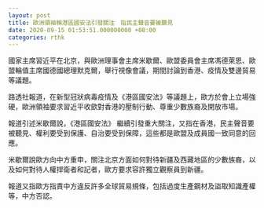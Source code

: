 ```yaml
---
layout: post
title: 歐洲領袖稱港區國安法引發關注　指民主聲音要被聽見
date: 2020-09-15 01:53:51.000000000 +08:00
categories: rthk
---
```


國家主席習近平在北京，與歐洲理事會主席米歇爾、歐盟委員會主席馮德萊恩、歐盟輪值主席國德國總理默克爾，舉行視像會議，期間討論到香港、疫情及雙邊貿易等議題。

路透社報道，在新型冠狀病毒疫情及《港區國安法》等議題上，歐方於會上立場強硬，歐洲領袖要求習近平收歛對香港的壓制行動、尊重少數族裔及開放市場。

報道引述米歇爾說，《港區國安法》 繼續引發重大關注，又指在香港，民主聲音要被聽見、權利要受到保護、自治要受到保障，這些都是歐盟及成員國一致同意的回應。

米歇爾說歐方向中方重申，關注北京方面如何對待新疆及西藏地區的少數族裔，以及如何對待人權捍衛者和記者，歐方要求容許獨立觀察員到新疆。

報道又指歐方指責中方違反許多全球貿易規條，包括過度生產鋼材及盜取知識產權等，中方否認。
